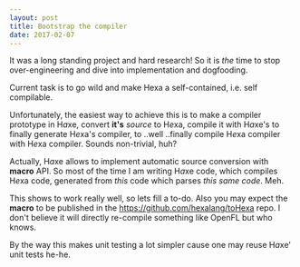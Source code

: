 ```yaml
---
layout: post
title: Bootstrap the compiler
date: 2017-02-07
---
```


It was a long standing project and hard research! So it is *the* time to stop over-engineering and dive into implementation and dogfooding.

Current task is to go wild and make Hexa a self-contained, i.e. self compilable.

Unfortunately, the easiest way to achieve this is to make a compiler prototype in H*a*xe, convert **it's** *source* to H*e*xa, compile it with H*a*xe's to finally generate H*e*xa's compiler, to ..well ..finally compile H*e*xa compiler with H*e*xa compiler. Sounds non-trivial, huh?

Actually, H*a*xe allows to implement automatic source conversion with **macro** API. So most of the time I am writing H*a*xe code, which compiles H*e*xa code, generated from *this* code which parses *this same code*. Meh.

This shows to work really well, so lets fill a to-do. Also you may expect the **macro** to be published in the <https://github.com/hexalang/toHexa> repo. I don't believe it will directly re-compile something like OpenFL but who knows.

By the way this makes unit testing a lot simpler cause one may reuse H*a*xe' unit tests he-he.
